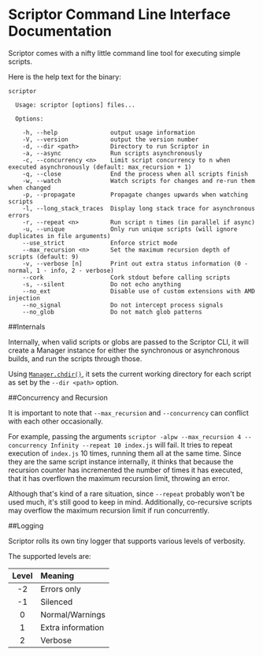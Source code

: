 Scriptor Command Line Interface Documentation
=============================================

Scriptor comes with a nifty little command line tool for executing simple scripts.

Here is the help text for the binary:
```
scriptor

  Usage: scriptor [options] files...

  Options:

    -h, --help               output usage information
    -V, --version            output the version number
    -d, --dir <path>         Directory to run Scriptor in
    -a, --async              Run scripts asynchronously
    -c, --concurrency <n>    Limit script concurrency to n when executed asynchronously (default: max_recursion + 1)
    -q, --close              End the process when all scripts finish
    -w, --watch              Watch scripts for changes and re-run them when changed
    -p, --propagate          Propagate changes upwards when watching scripts
    -l, --long_stack_traces  Display long stack trace for asynchronous errors
    -r, --repeat <n>         Run script n times (in parallel if async)
    -u, --unique             Only run unique scripts (will ignore duplicates in file arguments)
    --use_strict             Enforce strict mode
    --max_recursion <n>      Set the maximum recursion depth of scripts (default: 9)
    -v, --verbose [n]        Print out extra status information (0 - normal, 1 - info, 2 - verbose)
    --cork                   Cork stdout before calling scripts
    -s, --silent             Do not echo anything
    --no_ext                 Disable use of custom extensions with AMD injection
    --no_signal              Do not intercept process signals
    --no_glob                Do not match glob patterns
```

##Internals

Internally, when valid scripts or globs are passed to the Scriptor CLI, it will create a Manager instance for either the synchronous or asynchronous builds, and run the scripts through those.

Using [`Manager.chdir()`](https://github.com/novacrazy/scriptor/blob/master/docs/api.md#chdirdir--string---string), it sets the current working directory for each script as set by the `--dir <path>` option.

##Concurrency and Recursion

It is important to note that `--max_recursion` and `--concurrency` can conflict with each other occasionally.

For example, passing the arguments `scriptor -alpw --max_recursion 4 --concurrency Infinity --repeat 10 index.js` will fail. It tries to repeat execution of `index.js` 10 times, running them all at the same time. Since they are the same script instance internally, it thinks that because the recursion counter has incremented the number of times it has executed, that it has overflown the maximum recursion limit, throwing an error.

Although that's kind of a rare situation, since `--repeat` probably won't be used much, it's still good to keep in mind. Additionally, co-recursive scripts may overflow the maximum recursion limit if run concurrently.

##Logging

Scriptor rolls its own tiny logger that supports various levels of verbosity.

The supported levels are:

| Level     | Meaning           |
|:---------:|:------------------|
| -2        | Errors only       |
| -1        | Silenced          |
|  0        | Normal/Warnings   |
|  1        | Extra information |
|  2        | Verbose           |
